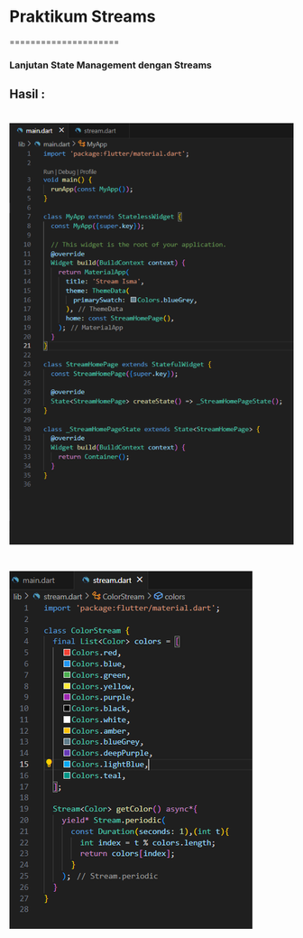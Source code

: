 # Praktikum Streams 
=====================
### Lanjutan State Management dengan Streams

## Hasil :

# ![Screenshot](lib/assets/image/p1.1.png)

# ![Screenshot](lib/assets/image/p1.2.png)
